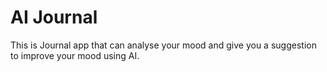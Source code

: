 # AI Journal

This is Journal app that can analyse your mood and give you a suggestion to improve your mood using AI.
